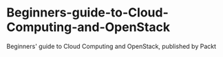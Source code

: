 # Beginners-guide-to-Cloud-Computing-and-OpenStack
Beginners' guide to Cloud Computing and OpenStack, published by Packt
